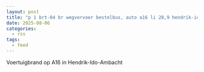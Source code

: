 ```yaml
---
layout: post
title: "p 1 brt-04 br wegvervoer bestelbus, auto a16 li 28,9 hendrik-ido-ambacht 186332"
date: 2025-08-06
categories: 
  - rss
tags: 
  - feed
---
```


Voertuigbrand op A16 in Hendrik-Ido-Ambacht
